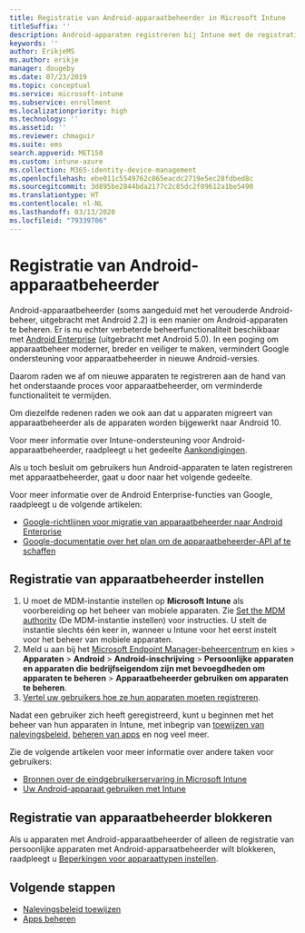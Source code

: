 ```yaml
---
title: Registratie van Android-apparaatbeheerder in Microsoft Intune
titleSuffix: ''
description: Android-apparaten registreren bij Intune met de registratie van een apparaatbeheerder.
keywords: ''
author: ErikjeMS
ms.author: erikje
manager: dougeby
ms.date: 07/23/2019
ms.topic: conceptual
ms.service: microsoft-intune
ms.subservice: enrollment
ms.localizationpriority: high
ms.technology: ''
ms.assetid: ''
ms.reviewer: chmaguir
ms.suite: ems
search.appverid: MET150
ms.custom: intune-azure
ms.collection: M365-identity-device-management
ms.openlocfilehash: ebe011c5549762c865eacdc2719e5ec28fdbed8c
ms.sourcegitcommit: 3d895be2844bda2177c2c85dc2f09612a1be5490
ms.translationtype: HT
ms.contentlocale: nl-NL
ms.lasthandoff: 03/13/2020
ms.locfileid: "79339706"
---
```

# <a name="android-device-administrator-enrollment"></a>Registratie van Android-apparaatbeheerder

Android-apparaatbeheerder (soms aangeduid met het verouderde Android-beheer, uitgebracht met Android 2.2) is een manier om Android-apparaten te beheren. Er is nu echter verbeterde beheerfunctionaliteit beschikbaar met [Android Enterprise](https://www.android.com/enterprise/management/) (uitgebracht met Android 5.0). In een poging om apparaatbeheer moderner, breder en veiliger te maken, vermindert Google ondersteuning voor apparaatbeheerder in nieuwe Android-versies.

Daarom raden we af om nieuwe apparaten te registreren aan de hand van het onderstaande proces voor apparaatbeheerder, om verminderde functionaliteit te vermijden.

Om diezelfde redenen raden we ook aan dat u apparaten migreert van apparaatbeheerder als de apparaten worden bijgewerkt naar Android 10. 

Voor meer informatie over Intune-ondersteuning voor Android-apparaatbeheerder, raadpleegt u het gedeelte [Aankondigingen](../fundamentals/whats-new.md#decreasing-support-for-android-device-administrator).

Als u toch besluit om gebruikers hun Android-apparaten te laten registreren met apparaatbeheerder, gaat u door naar het volgende gedeelte.  

Voor meer informatie over de Android Enterprise-functies van Google, raadpleegt u de volgende artikelen:
- [Google-richtlijnen voor migratie van apparaatbeheerder naar Android Enterprise](http://static.googleusercontent.com/media/android.com/en/enterprise/static/2016/pdfs/enterprise/Android-Enterprise-Migration-Bluebook_2019.pdf)
- [Google-documentatie over het plan om de apparaatbeheerder-API af te schaffen](https://developers.google.com/android/work/device-admin-deprecation)

## <a name="set-up-device-administrator-enrollment"></a>Registratie van apparaatbeheerder instellen

1. U moet de MDM-instantie instellen op **Microsoft Intune** als voorbereiding op het beheer van mobiele apparaten. Zie [Set the MDM authority](../fundamentals/mdm-authority-set.md) (De MDM-instantie instellen) voor instructies. U stelt de instantie slechts één keer in, wanneer u Intune voor het eerst instelt voor het beheer van mobiele apparaten.
2. Meld u aan bij het [Microsoft Endpoint Manager-beheercentrum](https://go.microsoft.com/fwlink/?linkid=2109431) en kies > **Apparaten** > **Android** > **Android-inschrijving** > **Persoonlijke apparaten en apparaten die bedrijfseigendom zijn met bevoegdheden om apparaten te beheren** > **Apparaatbeheerder gebruiken om apparaten te beheren**.
3. [Vertel uw gebruikers hoe ze hun apparaten moeten registreren](../user-help/enroll-device-android-company-portal.md).  

Nadat een gebruiker zich heeft geregistreerd, kunt u beginnen met het beheer van hun apparaten in Intune, met inbegrip van [toewijzen van nalevingsbeleid](../protect/compliance-policy-create-android.md), [beheren van apps](../apps/app-management.md) en nog veel meer.

Zie de volgende artikelen voor meer informatie over andere taken voor gebruikers:
- [Bronnen over de eindgebruikerservaring in Microsoft Intune](../fundamentals/end-user-educate.md)
- [Uw Android-apparaat gebruiken met Intune](https://docs.microsoft.com/user-help/using-your-android-device-with-intune)


## <a name="block-device-administrator-enrollment"></a>Registratie van apparaatbeheerder blokkeren
Als u apparaten met Android-apparaatbeheerder of alleen de registratie van persoonlijke apparaten met Android-apparaatbeheerder wilt blokkeren, raadpleegt u [Beperkingen voor apparaattypen instellen](enrollment-restrictions-set.md).


## <a name="next-steps"></a>Volgende stappen
- [Nalevingsbeleid toewijzen](../protect/compliance-policy-create-android.md)
- [Apps beheren](../apps/app-management.md)
